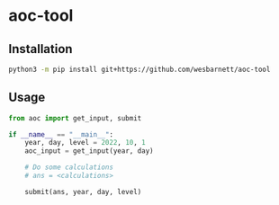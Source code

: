 # aoc-tool

## Installation

```bash
python3 -m pip install git+https://github.com/wesbarnett/aoc-tool
```

## Usage

```python
from aoc import get_input, submit

if __name__ == "__main__":
    year, day, level = 2022, 10, 1
    aoc_input = get_input(year, day)

    # Do some calculations
    # ans = <calculations>

    submit(ans, year, day, level)
```
